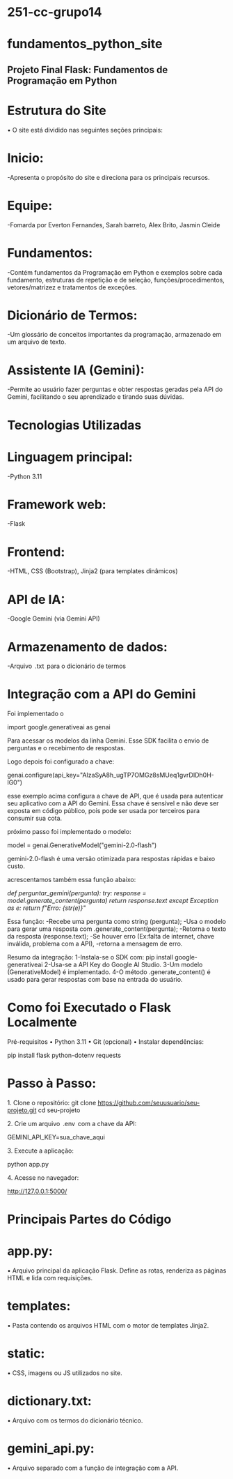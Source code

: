 # 251-cc-grupo14

# fundamentos_python_site

##  Projeto Final Flask: Fundamentos de Programação em Python

# Estrutura do Site

•⁠  ⁠O site está dividido nas seguintes seções principais:

# Inicio: 
-Apresenta o propósito do site e direciona para os principais recursos.
# Equipe:
-Fomarda por Everton Fernandes, Sarah barreto, Alex Brito, Jasmin Cleide
# Fundamentos: 
-Contém fundamentos da Programação em Python e exemplos sobre cada fundamento, estruturas de repetição e de seleção, funções/procedimentos, vetores/matrizez e tratamentos de exceções.
# Dicionário de Termos: 
-Um glossário de conceitos importantes da programação, armazenado em um arquivo de texto.
# Assistente IA (Gemini): 
-Permite ao usuário fazer perguntas e obter respostas geradas pela API do Gemini, facilitando o seu aprendizado e tirando suas dúvidas. 


# Tecnologias Utilizadas

# Linguagem principal: 
-Python 3.11
# Framework web: 
-Flask
# Frontend: 
-HTML, CSS (Bootstrap), Jinja2 (para templates dinâmicos)
# API de IA: 
-Google Gemini (via Gemini API)
# Armazenamento de dados: 
-Arquivo ⁠ .txt ⁠ para o dicionário de termos


# Integração com a API do Gemini

Foi implementado o 

import google.generativeai as genai

Para acessar os modelos da linha Gemini. Esse SDK facilita o envio de 
perguntas e o recebimento de respostas.

Logo depois foi configurado a chave:

genai.configure(api_key="AIzaSyA8h_ugTP7OMGz8sMUeq1gvrDIDh0H-lG0")

esse exemplo acima configura a chave de API, que é usada para autenticar seu 
aplicativo com a API do Gemini. 
Essa chave é sensível e não deve ser exposta em código público, 
pois pode ser usada por terceiros para consumir sua cota.

próximo passo foi implementado o modelo:

model = genai.GenerativeModel("gemini-2.0-flash")

gemini-2.0-flash é uma versão otimizada para respostas rápidas e baixo custo.

acrescentamos também essa função abaixo:

*def perguntar_gemini(pergunta):
    try:
        response = model.generate_content(pergunta)
        return response.text
    except Exception as e:
        return f"Erro: {str(e)}"*

Essa função:
-Recebe uma pergunta como string (pergunta);
-Usa o modelo para gerar uma resposta com .generate_content(pergunta);
-Retorna o texto da resposta (response.text);
-Se houver erro (Ex:falta de internet, chave inválida, problema com a API),
-retorna a mensagem de erro.

Resumo da integração:
1-Instala-se o SDK com: pip install google-generativeai
2-Usa-se a API Key do Google AI Studio.
3-Um modelo (GenerativeModel) é implementado.
4-O método .generate_content() é usado para gerar respostas com base na entrada do usuário.


# Como foi Executado o Flask Localmente

Pré-requisitos
•⁠  ⁠Python 3.11
•⁠  ⁠Git (opcional)
•⁠  ⁠Instalar dependências:

pip install flask python-dotenv requests

# Passo à Passo:

1.⁠ ⁠Clone o repositório:
git clone https://github.com/seuusuario/seu-projeto.git
cd seu-projeto

2.⁠ ⁠Crie um arquivo ⁠ .env ⁠ com a chave da API:

GEMINI_API_KEY=sua_chave_aqui

3.⁠ ⁠Execute a aplicação:

python app.py

4.⁠ ⁠Acesse no navegador:

http://127.0.0.1:5000/


# Principais Partes do Código

# app.py: 
•⁠  ⁠Arquivo principal da aplicação Flask. Define as rotas, renderiza as páginas HTML e lida com requisições.
# templates: 
•⁠  ⁠Pasta contendo os arquivos HTML com o motor de templates Jinja2.
# static: 
•⁠  ⁠CSS, imagens ou JS utilizados no site.
# dictionary.txt: 
•⁠  ⁠Arquivo com os termos do dicionário técnico.
# gemini_api.py: 
•⁠  ⁠Arquivo separado com a função de integração com a API.
